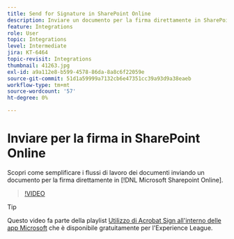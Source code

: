 ```yaml
---
title: Send for Signature in SharePoint Online
description: Inviare un documento per la firma direttamente in SharePoint Online
feature: Integrations
role: User
topic: Integrations
level: Intermediate
jira: KT-6464
topic-revisit: Integrations
thumbnail: 41263.jpg
exl-id: a9a112e8-b599-4578-86da-8a8c6f22059e
source-git-commit: 51d1a59999a7132cb6e47351cc39a93d9a38eaeb
workflow-type: tm+mt
source-wordcount: '57'
ht-degree: 0%

---
```


# Inviare per la firma in SharePoint Online

Scopri come semplificare i flussi di lavoro dei documenti inviando un documento per la firma direttamente in [!DNL Microsoft Sharepoint Online].

>[!VIDEO](https://video.tv.adobe.com/v/41263?quality=12&learn=on&hidetitle=true)

>[!TIP]
>
>Questo video fa parte della playlist [Utilizzo di Acrobat Sign all&#39;interno delle app Microsoft](https://experienceleague.adobe.com/it/playlists/acrobat-sign-integrate-microsoft-apps) che è disponibile gratuitamente per l&#39;Experience League.
